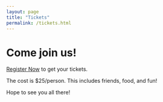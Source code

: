 ```yaml
---
layout: page
title: "Tickets"
permalink: /tickets.html
--- 
```


# Come join us!

[Register Now](https://www.eventbrite.com/e/security-b-sides-san-francisco-2016-tickets-20745942673) to get your tickets.

The cost is $25/person. This includes friends, food, and fun!

Hope to see you all there!
